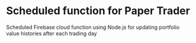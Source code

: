 # Scheduled function for Paper Trader
Scheduled Firebase cloud function using Node.js for updating portfolio value histories after each trading day
